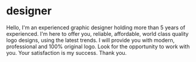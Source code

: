 # designer
Hello, I'm an experienced graphic designer holding more than 5 years of experienced. I'm here to offer you, reliable, affordable, world class quality logo designs, using the latest trends. I will provide you with modern, professional and 100% original logo. Look for the opportunity to work with you. Your satisfaction is my success. Thank you.
